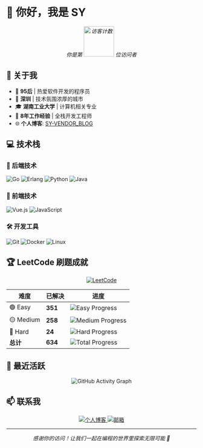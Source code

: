 # 👋 你好，我是 SY

<div align="center">
  <p><em>你是第 <img src="https://profile-counter.glitch.me/hqwlkj/count.svg" alt="访客计数" style="display:inline; width:80px;"/> 位访问者</em></p>
</div>

## 🚀 关于我

- 🍒 **95后** | 热爱软件开发的程序员
- 📍 **深圳** | 技术氛围浓厚的城市
- 🎓 **湖南工业大学** | 计算机相关专业
- 💼 **8年工作经验** | 全栈开发工程师
- 🌐 **个人博客**: [SY-VENDOR_BLOG](https://sy-vendor.github.io/)

## 💻 技术栈

### 🚀 后端技术
![Go](https://img.shields.io/badge/-Go-00ADD8?style=flat-square&logo=go&logoColor=white)
![Erlang](https://img.shields.io/badge/-Erlang-A90533?style=flat-square&logo=erlang&logoColor=white)
![Python](https://img.shields.io/badge/-Python-3776AB?style=flat-square&logo=python&logoColor=white)
![Java](https://img.shields.io/badge/-Java-007396?style=flat-square&logo=java&logoColor=white)

### 🎨 前端技术
![Vue.js](https://img.shields.io/badge/-Vue.js-4FC08D?style=flat-square&logo=vue.js&logoColor=white)
![JavaScript](https://img.shields.io/badge/-JavaScript-F7DF1E?style=flat-square&logo=javascript&logoColor=black)

### 🛠️ 开发工具
![Git](https://img.shields.io/badge/-Git-F05032?style=flat-square&logo=git&logoColor=white)
![Docker](https://img.shields.io/badge/-Docker-2496ED?style=flat-square&logo=docker&logoColor=white)
![Linux](https://img.shields.io/badge/-Linux-FCC624?style=flat-square&logo=linux&logoColor=black)

## 🏆 LeetCode 刷题成就

<div align="center">
  <a href="https://leetcode.cn/u/13y3krwKNR/">
    <img src="https://img.shields.io/badge/LeetCode-FFA116?style=for-the-badge&logo=leetcode&logoColor=black" alt="LeetCode" />
  </a>
</div>

| 难度 | 已解决 | 进度 |
|------|--------|------|
| 🟢 Easy | **351** | ![Easy Progress](https://img.shields.io/badge/351%2F800-44%25-green) |
| 🟡 Medium | **258** | ![Medium Progress](https://img.shields.io/badge/258%2F1600-16%25-yellow) |
| 🔴 Hard | **24** | ![Hard Progress](https://img.shields.io/badge/24%2F600-4%25-red) |
| **总计** | **634** | ![Total Progress](https://img.shields.io/badge/634%2F3000-21%25-blue) |

## 🌟 最近活跃

<div align="center">
  <img src="https://github-readme-activity-graph.vercel.app/graph?username=sy-vendor&theme=react-dark" alt="GitHub Activity Graph" />
</div>

## 📫 联系我

<div align="center">
  <a href="https://sy-vendor.github.io/">
    <img src="https://img.shields.io/badge/个人博客-FF6B6B?style=for-the-badge&logo=blogger&logoColor=white" alt="个人博客" />
  </a>
  <a href="mailto:sytourist@gmail.com">
    <img src="https://img.shields.io/badge/邮箱-D14836?style=for-the-badge&logo=gmail&logoColor=white" alt="邮箱" />
  </a>
</div>

---

<div align="center">
  <p><em>感谢你的访问！让我们一起在编程的世界里探索无限可能 🚀</em></p>
</div>

